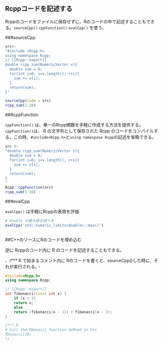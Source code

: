 

## Rcppコードを記述する

Rcppのコードをファイルに保存せずに、Rのコードの中で記述することもできる。`sourceCpp()` `cppFunction()` `evalCpp()` を使う。

###sourceCpp

```R
src<-
"#include <Rcpp.h>
using namespace Rcpp;
// [[Rcpp::export]]
double rcpp_sum(NumericVector v){
  double sum = 0;
  for(int i=0; i<v.length(); ++i){
    sum += v[i];
  }
  return(sum);
}"

sourceCpp(code = src)
rcpp_sum(1:10)
```

###cppFunction

`cppFunction()` は、単一のRcpp関数を手軽に作成する方法を提供する。`cppFunction()`は、 R の文字列として保存された Rcpp のコードをコンパイルする。この時、`#include<Rcpp.h>`と`using namespase Rcpp`の記述を省略できる。

```r
src <-
"double rcpp_sum(NumericVector v){
  double sum = 0;
  for(int i=0; i<v.length(); ++i){
    sum += v[i];
  }
  return(sum);
}
"
Rcpp::cppFunction(src)
rcpp_sum(1:10)
```

###evalCpp

`evalCpp()` は手軽にRcppの表現を評価

```r
# double の最大値を調べる
evalCpp('std::numeric_limits<double>::max()')



```

##C++のソースにRのコードを埋め込む

逆に Rcppのコード内に R のコードを記述することもできる。

、/*** R で始まるコメント内に Rのコードを書くと、sourceCpp()した時に、それが実行される。・



```cpp
#include<Rcpp.h>
using namespace Rcpp;

// [[Rcpp::export]]
int fibonacci(const int x) {
    if (x < 2)
    return x;
    else
    return (fibonacci(x - 1)) + fibonacci(x - 2);
}

/*** R
# Call the ﬁbonacci function deﬁned in C++
ﬁbonacci(10)
*/
```

